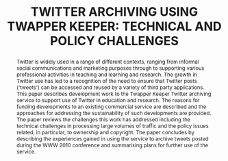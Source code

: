 ---
abstract: 'Twitter is widely used in a range of different contexts, ranging from informal
  social communications and marketing purposes through to supporting various professional
  activities in teaching and learning and research. The growth in Twitter use has
  led to a recognition of the need to ensure that Twitter posts (''tweets'') can be
  accessed and reused by a variety of third party applications.

  This paper describes development work to the Twapper Keeper Twitter archiving service
  to support use of Twitter in education and research. The reasons for funding developments
  to an existing commercial service are described and the approaches for addressing
  the sustainability of such developments are provided. The paper reviews the challenges
  this work has addressed including the technical challenges in processing large volumes
  of traffic and the policy issues related, in particular, to ownership and copyright.

  The paper concludes by describing the experiences gained in using the service to
  archive tweets posted during the WWW 2010 conference and summarising plans for further
  use of the service.'
creators:
- Kelly, Brian
- Rowe, Matthew
- Guy, Marieke
- O’Brien, John
- Hawksey, Martin
date: null
document_url: https://services.phaidra.univie.ac.at/api/object/o:245904/download
grand_parent: iPRES
institutions: []
keywords:
- vienna
landing_page_url: https://phaidra.univie.ac.at/o:245904
language: eng
layout: publication
license: CC BY-SA 2.0 AT
notes_url: null
parent: iPRES 2010
presentation_url: null
publication_type: poster
size: 505033
source_name: iPRES
title: 'TWITTER ARCHIVING USING TWAPPER KEEPER: TECHNICAL AND POLICY CHALLENGES'
year: 2010
---